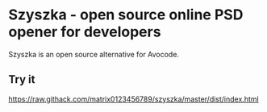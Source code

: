 # Szyszka - open source online PSD opener for developers


Szyszka is an open source alternative for Avocode. 

## Try it
https://raw.githack.com/matrix0123456789/szyszka/master/dist/index.html
